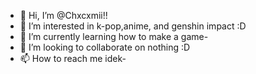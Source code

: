 - 👋 Hi, I’m @Chxcxmii!!
- 👀 I’m interested in k-pop,anime, and genshin impact :D
- 🌱 I’m currently learning how to make a game-
- 💞️ I’m looking to collaborate on nothing :D
- 📫 How to reach me idek-

<!---
Chxcxmii/Chxcxmii is a ✨ special ✨ repository because its `README.md` (this file) appears on your GitHub profile.
You can click the Preview link to take a look at your changes.
--->

